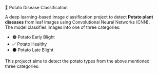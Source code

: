 🥔 Potato Disease Classification

A deep learning-based image classification project to detect **Potato plant diseases** from leaf images using Convolutional Neural Networks (CNN). The model classifies images into one of three categories:

- 🟤 Potato Early Blight  
- ✅ Potato Healthy  
- ⚫ Potato Late Blight

This projecct aims to detect the potato types from the above mentioned three categories.
